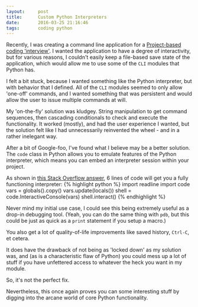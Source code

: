 ```yaml
---
layout:     post
title:      Custom Python Interpreters
date:       2016-03-25 21:16:46
tags:       coding python
---
```


Recently, I was creating a command line application for a [Project-based coding 'interview'](http://ejohn.org/blog/project-based-interviews/). I wanted the application to have a degree of interactivity, but for various reasons, I couldn't easily keep a file-based save state of the application, which would allow me to use some of the `CLI` modules that Python has.

I felt a bit stuck, because I wanted something like the Python interpreter, but with behavior that I defined. All of the `CLI` modules seemed to only allow 'one-off' commands, and I wanted something that was persistent and would allow the user to issue multiple commands at will.

My 'on-the-fly' solution was kludgey. String manipulation to get command sequences, then cascading conditionals to check and execute the functionality. It worked (mostly), and had the user experience I wanted, but the solution felt like I had unnecessarily reinvented the wheel - and in a rather inelegant way.

After a bit of Google-foo, I've found what I believe may be a better solution. The `code` class in Python allows you to emulate features of the Python interpreter, which means you can embed an interpreter session within your project.<!--break-->

As shown in [this Stack Overflow answer](http://stackoverflow.com/a/5597918/2421634), 6 lines of code will get you a fully functioning interpreter:
{% highlight python %}
import readline
import code
vars = globals().copy()
vars.update(locals())
shell = code.InteractiveConsole(vars)
shell.interact()
{% endhighlight %}

Never mind my initial use case, I could see this being extremely useful as a drop-in debugging tool. (Yeah, you can do the same thing with `pdb`, but this could be just as quick as a `print` statement if you setup a macro.)

You also get a lot of quality-of-life improvements like saved history, `Ctrl-C`, et cetera.

It does have the drawback of not being as 'locked down' as my solution was, and (as is a characteristic flaw of Python) you could mess up a lot of stuff if you have unfettered access to whatever the heck you want in my module.

So, it's not the perfect fix. 

Nevertheless, this once again proves you can some interesting stuff by digging into the arcane world of core Python functionality.